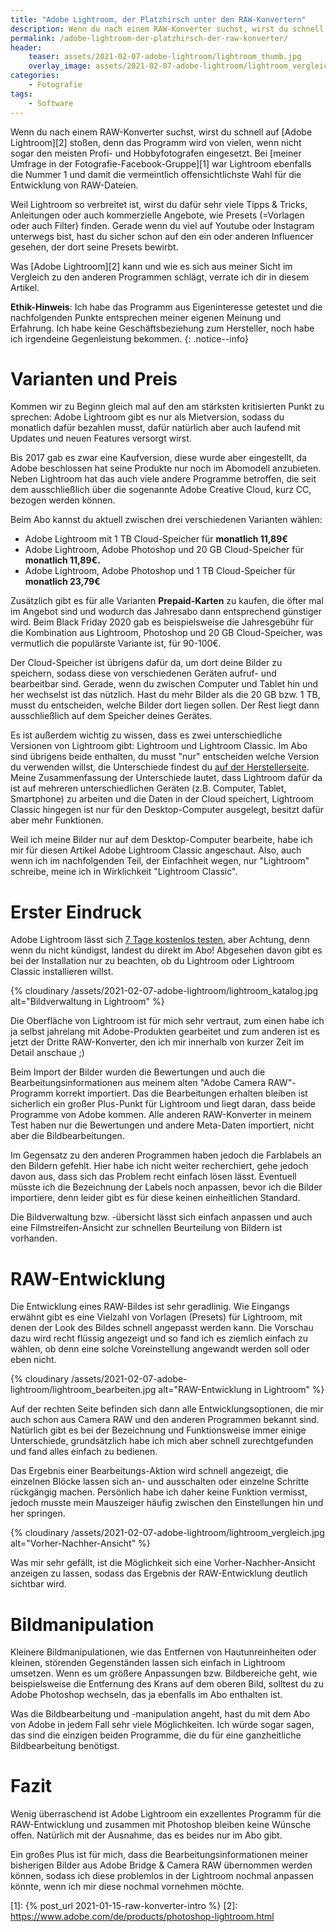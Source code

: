 ```yaml
---
title: "Adobe Lightroom, der Platzhirsch unter den RAW-Konvertern"
description: Wenn du nach einem RAW-Konverter suchst, wirst du schnell auf Adobe Lightroom stoßen, denn das Programm wird von vielen, wenn nicht sogar den meisten Profi- und Hobbyfotografen eingesetzt. In diesem Artikel schau ich mir das Programm einmal genauer an.
permalink: /adobe-lightroom-der-platzhirsch-der-raw-konverter/
header:
    teaser: assets/2021-02-07-adobe-lightroom/lightroom_thumb.jpg
    overlay_image: assets/2021-02-07-adobe-lightroom/lightroom_vergleich.jpg
categories:
    - Fotografie
tags:
    - Software
---
```


Wenn du nach einem RAW-Konverter suchst, wirst du schnell auf [Adobe Lightroom][2] stoßen, denn das Programm wird von vielen, wenn nicht sogar den meisten Profi- und Hobbyfotografen eingesetzt. 
Bei [meiner Umfrage in der Fotografie-Facebook-Gruppe][1] war Lightroom ebenfalls die Nummer 1 und damit die vermeintlich offensichtlichste Wahl für die Entwicklung von RAW-Dateien.

Weil Lightroom so verbreitet ist, wirst du dafür sehr viele Tipps & Tricks, Anleitungen oder auch kommerzielle Angebote, wie Presets (=Vorlagen oder auch Filter) finden. 
Gerade wenn du viel auf Youtube oder Instagram unterwegs bist, hast du sicher schon auf den ein oder anderen Influencer gesehen, der dort seine Presets bewirbt.

Was [Adobe Lightroom][2] kann und wie es sich aus meiner Sicht im Vergleich zu den anderen Programmen schlägt, verrate ich dir in diesem Artikel.

**Ethik-Hinweis**: Ich habe das Programm aus Eigeninteresse getestet und die nachfolgenden Punkte entsprechen meiner eigenen Meinung und Erfahrung.
Ich habe keine Geschäftsbeziehung zum Hersteller, noch habe ich irgendeine Gegenleistung bekommen.
{: .notice--info}

# Varianten und Preis
Kommen wir zu Beginn gleich mal auf den am stärksten kritisierten Punkt zu sprechen: Adobe Lightroom gibt es nur als Mietversion, 
sodass du monatlich dafür bezahlen musst, dafür natürlich aber auch laufend mit Updates und neuen Features versorgt wirst.

Bis 2017 gab es zwar eine Kaufversion, diese wurde aber eingestellt, da Adobe beschlossen hat seine Produkte nur noch im Abomodell anzubieten. 
Neben Lightroom hat das auch viele andere Programme betroffen, die seit dem ausschließlich über die sogenannte Adobe Creative Cloud, kurz CC, bezogen werden können.

Beim Abo kannst du aktuell zwischen drei verschiedenen Varianten wählen:

- Adobe Lightroom mit 1 TB Cloud-Speicher für **monatlich 11,89€**
- Adobe Lightroom, Adobe Photoshop und 20 GB Cloud-Speicher für **monatlich 11,89€.**
- Adobe Lightroom, Adobe Photoshop und 1 TB Cloud-Speicher für **monatlich 23,79€**

Zusätzlich gibt es für alle Varianten **Prepaid-Karten** zu kaufen, die öfter mal im Angebot sind und wodurch das Jahresabo dann entsprechend günstiger wird. 
Beim Black Friday 2020 gab es beispielsweise die Jahresgebühr für die Kombination aus Lightroom, Photoshop und 20 GB Cloud-Speicher, was vermutlich die populärste Variante ist, für 90-100€.

Der Cloud-Speicher ist übrigens dafür da, um dort deine Bilder zu speichern, sodass diese von verschiedenen Geräten aufruf- und bearbeitbar sind. 
Gerade, wenn du zwischen Computer und Tablet hin und her wechselst ist das nützlich. Hast du mehr Bilder als die 20 GB bzw. 1 TB, musst du entscheiden, welche Bilder dort liegen sollen. 
Der Rest liegt dann ausschließlich auf dem Speicher deines Gerätes.

Es ist außerdem wichtig zu wissen, dass es zwei unterschiedliche Versionen von Lightroom gibt: Lightroom und Lightroom Classic. 
Im Abo sind übrigens beide enthalten, du musst "nur" entscheiden welche Version du verwenden willst, 
die Unterschiede findest du [auf der Herstellerseite](https://www.adobe.com/de/products/photoshop-lightroom-classic/lightroom-cc-vs-lightroom-classic.html). 
Meine Zusammenfassung der Unterschiede lautet, dass Lightroom dafür da ist auf mehreren unterschiedlichen Geräten (z.B. Computer, Tablet, Smartphone) zu arbeiten 
und die Daten in der Cloud speichert, Lightroom Classic hingegen ist nur für den Desktop-Computer ausgelegt, besitzt dafür aber mehr Funktionen.

Weil ich meine Bilder nur auf dem Desktop-Computer bearbeite, habe ich mir für diesen Artikel Adobe Lightroom Classic angeschaut. 
Also, auch wenn ich im nachfolgenden Teil, der Einfachheit wegen, nur "Lightroom" schreibe, meine ich in Wirklichkeit "Lightroom Classic".

# Erster Eindruck
Adobe Lightroom lässt sich [7 Tage kostenlos testen](https://www.adobe.com/de/products/photoshop-lightroom/free-trial-download.html), aber Achtung, denn wenn du nicht kündigst, landest du direkt im Abo! 
Abgesehen davon gibt es bei der Installation nur zu beachten, ob du Lightroom oder Lightroom Classic installieren willst.

{% cloudinary /assets/2021-02-07-adobe-lightroom/lightroom_katalog.jpg alt="Bildverwaltung in Lightroom" %}

Die Oberfläche von Lightroom ist für mich sehr vertraut, zum einen habe ich ja selbst jahrelang mit Adobe-Produkten gearbeitet 
und zum anderen ist es jetzt der Dritte RAW-Konverter, den ich mir innerhalb von kurzer Zeit im Detail anschaue ;)

Beim Import der Bilder wurden die Bewertungen und auch die Bearbeitungsinformationen aus meinem alten "Adobe Camera RAW"-Programm korrekt importiert. 
Das die Bearbeitungen erhalten bleiben ist sicherlich ein großer Plus-Punkt für Lightroom und liegt daran, dass beide Programme von Adobe kommen. 
Alle anderen RAW-Konverter in meinem Test haben nur die Bewertungen und andere Meta-Daten importiert, nicht aber die Bildbearbeitungen.

Im Gegensatz zu den anderen Programmen haben jedoch die Farblabels an den Bildern gefehlt. 
Hier habe ich nicht weiter recherchiert, gehe jedoch davon aus, dass sich das Problem recht einfach lösen lässt. 
Eventuell müsste ich die Bezeichnung der Labels noch anpassen, bevor ich die Bilder importiere, denn leider gibt es für diese keinen einheitlichen Standard.

Die Bildverwaltung bzw. -übersicht lässt sich einfach anpassen und auch eine Filmstreifen-Ansicht zur schnellen Beurteilung von Bildern ist vorhanden.

# RAW-Entwicklung
Die Entwicklung eines RAW-Bildes ist sehr geradlinig. Wie Eingangs erwähnt gibt es eine Vielzahl von Vorlagen (Presets) für Lightroom, mit denen der Look des Bildes schnell angepasst werden kann. 
Die Vorschau dazu wird recht flüssig angezeigt und so fand ich es ziemlich einfach zu wählen, ob denn eine solche Voreinstellung angewandt werden soll oder eben nicht.

{% cloudinary /assets/2021-02-07-adobe-lightroom/lightroom_bearbeiten.jpg alt="RAW-Entwicklung in Lightroom" %}

Auf der rechten Seite befinden sich dann alle Entwicklungsoptionen, die mir auch schon aus Camera RAW und den anderen Programmen bekannt sind. 
Natürlich gibt es bei der Bezeichnung und Funktionsweise immer einige Unterschiede, grundsätzlich habe ich mich aber schnell zurechtgefunden und fand alles einfach zu bedienen.

Das Ergebnis einer Bearbeitungs-Aktion wird schnell angezeigt, die einzelnen Blöcke lassen sich an- und ausschalten oder einzelne Schritte rückgängig machen. 
Persönlich habe ich daher keine Funktion vermisst, jedoch musste mein Mauszeiger häufig zwischen den Einstellungen hin und her springen.

{% cloudinary /assets/2021-02-07-adobe-lightroom/lightroom_vergleich.jpg alt="Vorher-Nachher-Ansicht" %}

Was mir sehr gefällt, ist die Möglichkeit sich eine Vorher-Nachher-Ansicht anzeigen zu lassen, sodass das Ergebnis der RAW-Entwicklung deutlich sichtbar wird.

# Bildmanipulation
Kleinere Bildmanipulationen, wie das Entfernen von Hautunreinheiten oder kleinen, störenden Gegenständen lassen sich einfach in Lightroom umsetzen. 
Wenn es um größere Anpassungen bzw. Bildbereiche geht, wie beispielsweise die Entfernung des Krans auf dem oberen Bild, solltest du zu Adobe Photoshop wechseln, das ja ebenfalls im Abo enthalten ist.

Was die Bildbearbeitung und -manipulation angeht, hast du mit dem Abo von Adobe in jedem Fall sehr viele Möglichkeiten. 
Ich würde sogar sagen, das sind die einzigen beiden Programme, die du für eine ganzheitliche Bildbearbeitung benötigst.

# Fazit
Wenig überraschend ist Adobe Lightroom ein exzellentes Programm für die RAW-Entwicklung und zusammen mit Photoshop bleiben keine Wünsche offen. 
Natürlich mit der Ausnahme, das es beides nur im Abo gibt.

Ein großes Plus ist für mich, dass die Bearbeitungsinformationen meiner bisherigen Bilder aus Adobe Bridge & Camera RAW übernommen werden können, 
sodass ich diese problemlos in der Lightroom nochmal anpassen könnte, wenn ich mir diese nochmal vornehmen möchte.

[1]: {% post_url 2021-01-15-raw-konverter-intro %}
[2]: https://www.adobe.com/de/products/photoshop-lightroom.html